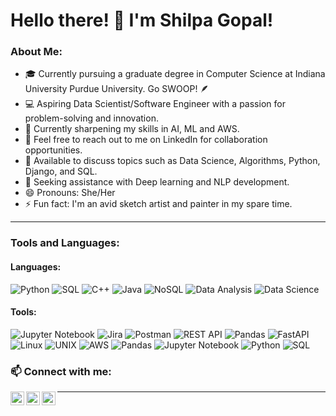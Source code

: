 # Hello there! 👋 I'm Shilpa Gopal!

### About Me:

- 🎓 Currently pursuing a graduate degree in Computer Science at Indiana University Purdue University. Go SWOOP! 🪶
- 💻 Aspiring Data Scientist/Software Engineer with a passion for problem-solving and innovation.
- 🌱 Currently sharpening my skills in AI, ML and AWS.
- 💬 Feel free to reach out to me on LinkedIn for collaboration opportunities.
- 📝 Available to discuss topics such as Data Science, Algorithms, Python, Django, and SQL.
- 🙌 Seeking assistance with Deep learning and NLP development.
- 😄 Pronouns: She/Her
- ⚡ Fun fact: I'm an avid sketch artist and painter in my spare time.

---

### Tools and Languages:

#### Languages:
<p>
  <img alt="Python" src="https://img.shields.io/badge/Python-3776AB?logo=python&logoColor=white&style=for-the-badge" />
  <img alt="SQL" src="https://img.shields.io/badge/SQL-003B57?logo=sql&logoColor=white&style=for-the-badge" />
  <img alt="C++" src="https://img.shields.io/badge/C++-00599C?logo=c%2B%2B&logoColor=white&style=for-the-badge" />
  <img alt="Java" src="https://img.shields.io/badge/Java-007396?logo=java&logoColor=white&style=for-the-badge" />
  <img alt="NoSQL" src="https://img.shields.io/badge/NoSQL-4DB33D?logo=mongodb&logoColor=white&style=for-the-badge" />
  <img alt="Data Analysis" src="https://img.shields.io/badge/Data_Analysis-2ECC71.svg?style=for-the-badge&logo=data&logoColor=white" />
  <img alt="Data Science" src="https://img.shields.io/badge/Data_Science-F9A03C.svg?style=for-the-badge&logo=science&logoColor=white" />
 </p>
 
#### Tools:
<p>
  <img alt="Jupyter Notebook" src="https://img.shields.io/badge/Jupyter_Notebook-F37626.svg?style=for-the-badge&logo=Jupyter&logoColor=white" />
  <img alt="Jira" src="https://img.shields.io/badge/Jira-0052CC.svg?style=for-the-badge&logo=Jira&logoColor=white" />
  <img alt="Postman" src="https://img.shields.io/badge/Postman-FF6C37.svg?style=for-the-badge&logo=postman&logoColor=white" />
  <img alt="REST API" src="https://img.shields.io/badge/REST_API-FF4949.svg?style=for-the-badge&logo=rest&logoColor=white" />
  <img alt="Pandas" src="https://img.shields.io/badge/Pandas-150458?style=for-the-badge&logo=pandas&logoColor=white" />
  <img alt="FastAPI" src="https://img.shields.io/badge/FastAPI-009688.svg?style=for-the-badge&logo=fastapi&logoColor=white" />
  <img alt="Linux" src="https://img.shields.io/badge/Linux-FCC624.svg?style=for-the-badge&logo=linux&logoColor=black" />
  <img alt="UNIX" src="https://img.shields.io/badge/UNIX-000000.svg?style=for-the-badge&logo=unix&logoColor=white" />
  <img alt="AWS" src="https://img.shields.io/badge/AWS-232F3E.svg?style=for-the-badge&logo=amazon-aws&logoColor=white" />
  <img alt="Pandas" src="https://img.shields.io/badge/Pandas-150458?style=for-the-badge&logo=pandas&logoColor=white" />
  <img alt="Jupyter Notebook" src="https://img.shields.io/badge/Jupyter_Notebook-F37626.svg?style=for-the-badge&logo=Jupyter&logoColor=white" />
  <img alt="Python" src="https://img.shields.io/badge/Python-3776AB?logo=python&logoColor=white&style=for-the-badge" />
  <img alt="SQL" src="https://img.shields.io/badge/SQL-003B57?logo=sql&logoColor=white&style=for-the-badge" />
 </p>


### 📫 Connect with me:

[<img align="left" alt="Shilpa-Gopal | LinkedIn" width="22px" src="https://cdn.jsdelivr.net/npm/simple-icons@v3/icons/linkedin.svg" />][linkedin]
[<img align="left" alt="Shilpa-Gopal | Twitter" width="22px" src="https://cdn.jsdelivr.net/npm/simple-icons@v3/icons/twitter.svg" />][twitter]
[<img align="left" alt="Shilpa-Gopal | Facebook" width="22px" src="https://cdn.jsdelivr.net/npm/simple-icons@v3/icons/facebook.svg" />][facebook]

[twitter]: https://twitter.com/ShilpaGopal
[facebook]: https://www.facebook.com/shilpa.g.39794/
[linkedin]: https://www.linkedin.com/in/shlpgopal

---


     

